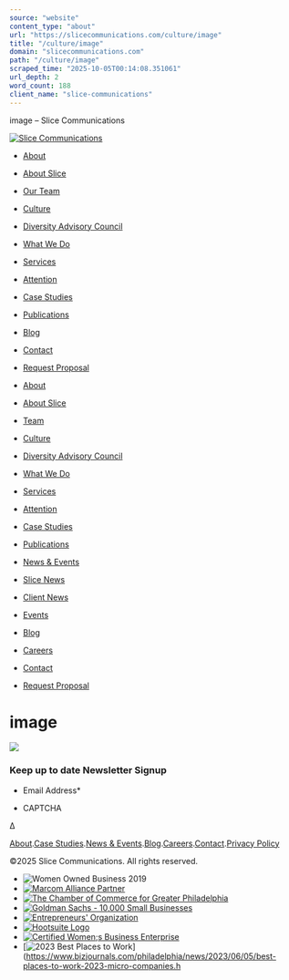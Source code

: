 ```yaml
---
source: "website"
content_type: "about"
url: "https://slicecommunications.com/culture/image"
title: "/culture/image"
domain: "slicecommunications.com"
path: "/culture/image"
scraped_time: "2025-10-05T00:14:08.351061"
url_depth: 2
word_count: 188
client_name: "slice-communications"
---
```


image – Slice Communications

[![Slice Communications](https://slicecommunications.com/wp-content/uploads/2024/09/Slice-logo-reverse-rgb-1200.png)](/)

*   [About](/about)

*   [About Slice](/about)
*   [Our Team](/team)
*   [Culture](/culture)
*   [Diversity Advisory Council](/dac)

*   [What We Do](/our-services)

*   [Services](/our-services)
*   [Attention](/attention)

*   [Case Studies](/our-case-studies)

*   [Publications](/our-publications)

*   [Blog](/blog)

*   [Contact](/contact)

*   [Request Proposal](/request-a-proposal)

*   [About](/about)

*   [About Slice](/about)
*   [Team](/team)
*   [Culture](/culture)
*   [Diversity Advisory Council](/dac)
*   [What We Do](/our-services)

*   [Services](/our-services)
*   [Attention](/attention)
*   [Case Studies](/our-case-studies)
*   [Publications](/our-publications)
*   [News & Events](/news-and-events)

*   [Slice News](/news-and-events/slice-news)
*   [Client News](/news-and-events/client-news)
*   [Events](/events)
*   [Blog](/blog)
*   [Careers](/jobs)
*   [Contact](/contact)
*   [Request Proposal](/request-a-proposal)

# image

[![](https://slicecommunications.com/wp-content/uploads/2022/03/image-300x300.jpeg)](https://slicecommunications.com/wp-content/uploads/2022/03/image.jpeg)

### Keep up to date Newsletter Signup

*   Email Address\*

*   CAPTCHA

Δ

[](https://www.facebook.com/SliceCommunications/)[](https://twitter.com/SliceComm)[](https://www.linkedin.com/company/slice-communications/)[](https://www.instagram.com/slicecomm/)

[About](/about).[Case Studies](/our-case-studies).[News & Events](/news-and-events).[Blog](/blog).[Careers](/jobs).[Contact](/contact).[Privacy Policy](https://slicecommunications.com/wp-content/uploads/2024/10/Slice-Website-Privacy-Policy-2024.pdf)

©2025 Slice Communications. All rights reserved.

*   ![Women Owned Business 2019](https://slicecommunications.com/wp-content/themes/slice/images/women-owned.png "Marcom Alliance Partner")
*   [![Marcom Alliance Partner](https://slicecommunications.com/wp-content/themes/slice/images/marcom.png "Marcom Alliance Partner")](https://www.marcomalliance.com/)
*   [![The Chamber of Commerce for Greater Philadelphia](https://slicecommunications.com/wp-content/themes/slice/images/chamber.png "The Chamber of Commerce for Greater Philadelphia")](https://chamberphl.com/)
*   [![Goldman Sachs - 10,000 Small Businesses](https://slicecommunications.com/wp-content/themes/slice/images/goldman.png "Goldman Sachs - 10,000 Small Businesses")](https://www.goldmansachs.com/citizenship/10000-small-businesses/US/index.html)
*   [![Entrepreneurs' Organization](https://slicecommunications.com/wp-content/themes/slice/images/eo.png "Entrepreneurs' Organization")](https://www.eophiladelphia.com)
*   [![Hootsuite Logo](https://slicecommunications.com/wp-content/uploads/2023/06/Hootsuite-Logo-White.png "Hootsuite logo")](https://www.hootsuite.com/)
*   [![Certified Women;s Business Enterprise](https://slicecommunications.com/wp-content/themes/slice/images/wbenc.png "Certified Women;s Business Enterprise")](https://www.wbenc.org/)
*   [![2023 Best Places to Work](https://slicecommunications.com/wp-content/uploads/2023/09/f6020bcd-0740-4346-b95c-25d33842953a.png "2023 Best Places to Work")](https://www.bizjournals.com/philadelphia/news/2023/06/05/best-places-to-work-2023-micro-companies.h